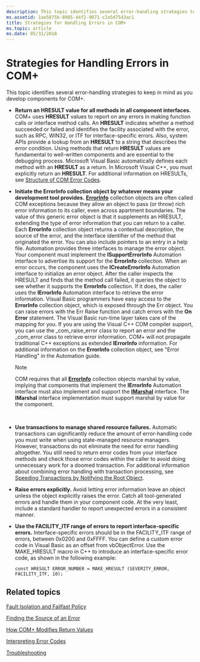 ```yaml
---
description: This topic identifies several error-handling strategies to keep in mind as you develop components for COM+.
ms.assetid: 1ae5875b-8085-44f2-9071-c2a5d7543ac1
title: Strategies for Handling Errors in COM+
ms.topic: article
ms.date: 05/31/2018
---
```


# Strategies for Handling Errors in COM+

This topic identifies several error-handling strategies to keep in mind as you develop components for COM+.

-   **Return an HRESULT value for all methods in all component interfaces.**  COM+ uses **HRESULT** values to report on any errors in making function calls or interface method calls. An **HRESULT** indicates whether a method succeeded or failed and identifies the facility associated with the error, such as RPC, WIN32, or ITF for interface-specific errors. Also, system APIs provide a lookup from an **HRESULT** to a string that describes the error condition. Using methods that return **HRESULT** values are fundamental to well-written components and are essential to the debugging process. Microsoft Visual Basic automatically defines each method with an **HRESULT** as a return. In Microsoft Visual C++, you must explicitly return an **HRESULT**. For additional information on HRESULTs, see [Structure of COM Error Codes](/windows/desktop/com/structure-of-com-error-codes).
-   **Initiate the ErrorInfo collection object by whatever means your development tool provides.** [**ErrorInfo**](errorinfo.md) collection objects are often called COM exceptions because they allow an object to pass (or throw) rich error information to its caller, even across apartment boundaries. The value of this generic error object is that it supplements an HRESULT, extending the type of error information that you can return to a caller. Each **ErrorInfo** collection object returns a contextual description, the source of the error, and the interface identifier of the method that originated the error. You can also include pointers to an entry in a help file. Automation provides three interfaces to manage the error object. Your component must implement the **ISupportErrorInfo** Automation interface to advertise its support for the **ErrorInfo** collection. When an error occurs, the component uses the **ICreateErrorInfo** Automation interface to initialize an error object. After the caller inspects the HRESULT and finds that the method call failed, it queries the object to see whether it supports the **ErrorInfo** collection. If it does, the caller uses the **IErrorInfo** Automation interface to retrieve the error information. Visual Basic programmers have easy access to the **ErrorInfo** collection object, which is exposed through the Err object. You can raise errors with the Err Raise function and catch errors with the **On Error** statement. The Visual Basic run-time layer takes care of the mapping for you. If you are using the Visual C++ COM compiler support, you can use the \_com\_raise\_error class to report an error and the \_com\_error class to retrieve error information. COM+ will not propagate traditional C++ exceptions as extended **IErrorInfo** information. For additional information on the **ErrorInfo** collection object, see "Error Handling" in the Automation guide.
    > [!Note]  
    > COM requires that all [**ErrorInfo**](errorinfo.md) collection objects marshal by value, implying that components that implement the **IErrorInfo** Automation interface must also implement and support the [**IMarshal**](/windows/desktop/api/objidl/nn-objidl-imarshal) interface. The **IMarshal** interface implementation must support marshal by value for the component.

     

-   **Use transactions to manage shared resource failures.** Automatic transactions can significantly reduce the amount of error-handling code you must write when using state-managed resource managers. However, transactions do not eliminate the need for error handling altogether. You still need to return error codes from your interface methods and check those error codes within the caller to avoid doing unnecessary work for a doomed transaction. For additional information about combining error handling with transaction processing, see [Speeding Transactions by Notifying the Root Object](speeding-transactions-by-notifying-the-root-object.md).
-   **Raise errors explicitly.** Avoid letting error information leave an object unless the object explicitly raises the error. Catch all tool-generated errors and handle them in your component code. At the very least, include a standard handler to report unexpected errors in a consistent manner.
-   **Use the FACILITY\_ITF range of errors to report interface-specific errors.** Interface-specific errors should be in the FACILITY\_ITF range of errors, between 0x0200 and 0xFFFF. You can define a custom error code in Visual Basic as an offset from vbObjectError. Use the MAKE\_HRESULT macro in C++ to introduce an interface-specific error code, as shown in the following example:

    ``` syntax
    const HRESULT ERROR_NUMBER = MAKE_HRESULT (SEVERITY_ERROR, FACILITY_ITF, 10);
    ```

## Related topics

<dl> <dt>

[Fault Isolation and Failfast Policy](fault-isolation-and-failfast-policy.md)
</dt> <dt>

[Finding the Source of an Error](finding-the-source-of-an-error.md)
</dt> <dt>

[How COM+ Modifies Return Values](how-com--modifies-return-values.md)
</dt> <dt>

[Interpreting Error Codes](interpreting-error-codes.md)
</dt> <dt>

[Troubleshooting](troubleshooting.md)
</dt> </dl>

 

 

